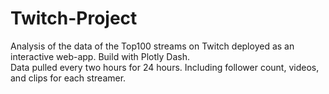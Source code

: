 # Twitch-Project

Analysis of the data of the Top100 streams on Twitch deployed as an interactive web-app. Build with Plotly Dash. <br>
Data pulled every two hours for 24 hours. Including follower count, videos, and clips for each streamer.